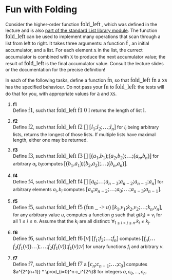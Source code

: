# Fun with Folding
Consider the higher-order function 
<font size=4 face=consolas>fold_left</font>
, which was defined in the lecture and is also [part of the standard List library module](https://v2.ocaml.org/api/List.html#VALfold_left). The function 
<font size=4 face=consolas>fold_left</font>
 can be used to implement many operations that scan through a list from left to right. It takes three arguments: a function 
 <font size=4 face=consolas>f</font>
 , an initial accumulator, and a list. For each element 
 <font size=4 face=consolas>x</font>
 in the list, the currect accumulator is combined with <font size=4 face=consolas>x</font> to produce the next accumulator value; the result of <font size=4 face=consolas>fold_left</font> is the final accumulator value. Consult the lecture slides or the documentation for the precise definition!

In each of the following tasks, define a function <font size=4 face=consolas>fn</font>, so that <font size=4 face=consolas>fold_left fn a xs</font> has the specified behaviour. Do not pass your <font size=4 face=consolas>fn</font> to <font size=4 face=consolas>fold_left</font>: the tests will do that for you, with appropriate values for <font size=4 face=consolas>a</font> and <font size=4 face=consolas>xs</font>.

1. **f1**  
    Define <font size=4 face=consolas>f1</font>, such that <font size=4 face=consolas>fold_left f1 0 l</font> returns the length of list <font size=4 face=consolas>l</font>.

2. **f2**  
    Define <font size=4 face=consolas>f2</font>, such that <font size=4 face=consolas>fold_left f2 [] [$l_1$;$l_2$;$\dots$;$l_n$]</font> for $l_i$ being arbitrary lists, returns the longest of those lists. If multiple lists have maximal length, either one may be returned.

3. **f3**  
    Define <font size=4 face=consolas>f3</font>, such that <font size=4 face=consolas>fold_left f3 [] [($a_1$,$b_1$);($a_2$,$b_2$);$\dots$;($a_n$,$b_n$)]</font> for arbitrary $a_i,b_i$​ computes <font size=4 face=consolas>[($b_1$,$a_1$);($b_2$,$a_2$);$\dots$;($b_n$,$a_n$)]</font>.

4. **f4**  
    Define <font size=4 face=consolas>f4</font>, such that <font size=4 face=consolas>fold_left f4 [] [$a_0$;$\dots$;$a_{n-3}$;$a_{n-2}$;$a_{n-1}$;$a_n$]</font> for arbitrary elements $a_i,b_i$ computes <font size=4 face=consolas>[$a_n$;$a_{n-2}$;$\dots$;$a_0$;$\dots$;$a_{n-3}$;$a_{n-1}$]</font>.

5. **f5**  
    Define <font size=4 face=consolas>f5</font>, such that  <font size=4 face=consolas>fold_left f5 (fun _ -> $u$) [$k_1$,$v_1$;$k_2$,$v_2$;$\dots$;$k_n$,$v_n$]</font>, for any arbitrary value $u$, computes a function $g$ such that $g(k_i)=v_i$ for all $1\leq i\leq n$. Assume that the $k_i$ are all distinct: $\forall _{1\leq i<j\leq n} .k_i \ne k_j$.

6. **f6**  
    Define <font size=4 face=consolas>f6</font>, such that <font size=4 face=consolas>fold_left f6 [$v$] [$f_1$;$f_2$;$\dots$;$f_n$]</font> computes <font size=4 face=consolas>[$f_n(\dots f_2(f_1(v))\dots)$;$\dots$;$f_2(f_1(v))$;$f_1(v)$;$v$]</font> for unary functions $f_i$​ and arbitrary $v$.

7. **f7**  
    Define <font size=4 face=consolas>f7</font>, such that <font size=4 face=consolas>fold_left f7 a [$c_n$;$c_{n-1}$;$\dots$;$c_0$]</font> computes $a^{2^{n+1}} * \prod_{i=0}^n c_i^{2^i}$ for integers $a,c_0,\dots,c_n$.